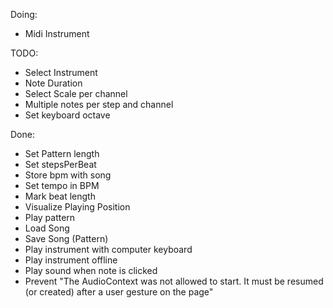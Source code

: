 Doing:

- Midi Instrument

TODO:

- Select Instrument
- Note Duration
- Select Scale per channel
- Multiple notes per step and channel
- Set keyboard octave

Done:

- Set Pattern length
- Set stepsPerBeat
- Store bpm with song
- Set tempo in BPM
- Mark beat length
- Visualize Playing Position
- Play pattern
- Load Song
- Save Song (Pattern)
- Play instrument with computer keyboard
- Play instrument offline
- Play sound when note is clicked
- Prevent "The AudioContext was not allowed to start. It must be resumed (or created) after a user gesture on the page"
